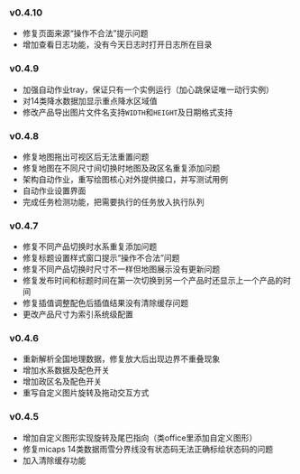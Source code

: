 ### v0.4.10
* 修复页面来源“操作不合法”提示问题
* 增加查看日志功能，没有今天日志时打开日志所在目录

### v0.4.9
* 加强自动作业tray，保证只有一个实例运行（加心跳保证唯一动行实例）
* 对14类降水数据加显示重点降水区域值
* 修改产品导出图片文件名支持`WIDTH`和`HEIGHT`及日期格式支持

### v0.4.8
* 修复地图拖出可视区后无法重置问题
* 修复地图在不同尺寸间切换时地图及政区名重复添加问题
* 架构自动作业，重写绘图核心对外提供接口，并写测试用例
* 自动作业设置界面
* 完成任务检测功能，把需要执行的任务放入执行队列

### v0.4.7
* 修复不同产品切换时水系重复添加问题
* 修复标题设置样式窗口提示“操作不合法”问题
* 修复不同产品切换时尺寸不一样但地图展示没有更新问题
* 修复发布时间和标题时间在第一次切换到另一个产品时还显示上一个产品的时间
* 修复插值调整配色后插值结果没有清除缓存问题
* 更改产品尺寸为索引系统级配置
 
### v0.4.6
* 重新解析全国地理数据，修复放大后出现边界不重叠现象
* 增加水系数据及配色开关
* 增加政区名及配色开关
* 重写自定义图片旋转及拖动交互方式

### v0.4.5
* 增加自定义图形实现旋转及尾巴指向（类office里添加自定义图形）
* 修复micaps 14类数据雨雪分界线没有状态码无法正确标绘状态码的问题
* 加入清除缓存功能